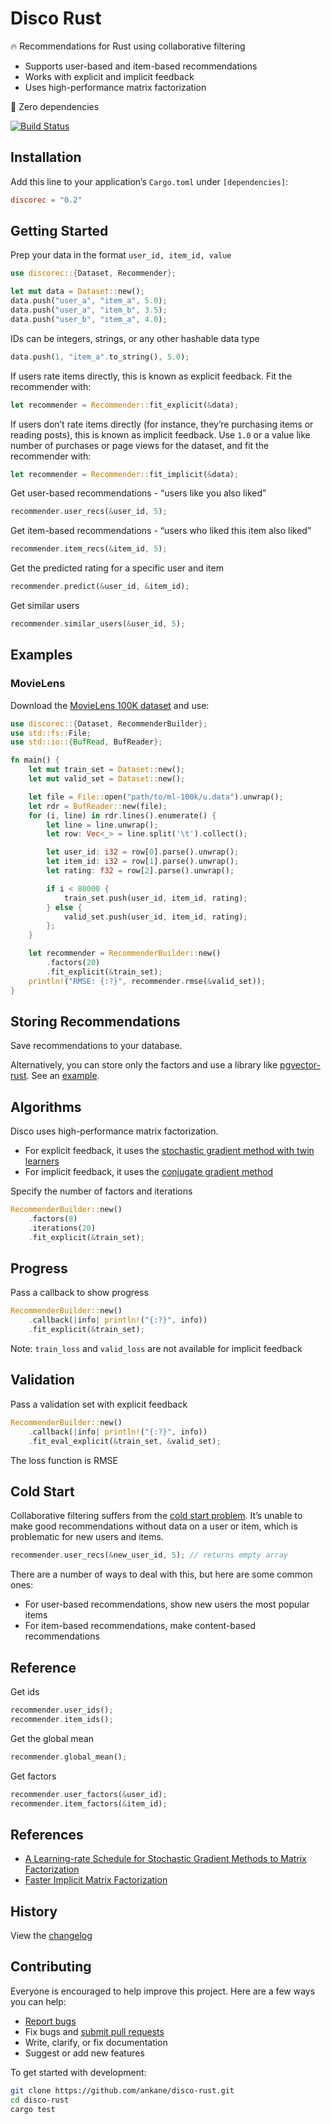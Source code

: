 # Disco Rust

🔥 Recommendations for Rust using collaborative filtering

- Supports user-based and item-based recommendations
- Works with explicit and implicit feedback
- Uses high-performance matrix factorization

🎉 Zero dependencies

[![Build Status](https://github.com/ankane/disco-rust/actions/workflows/build.yml/badge.svg)](https://github.com/ankane/disco-rust/actions)

## Installation

Add this line to your application’s `Cargo.toml` under `[dependencies]`:

```toml
discorec = "0.2"
```

## Getting Started

Prep your data in the format `user_id, item_id, value`

```rust
use discorec::{Dataset, Recommender};

let mut data = Dataset::new();
data.push("user_a", "item_a", 5.0);
data.push("user_a", "item_b", 3.5);
data.push("user_b", "item_a", 4.0);
```

IDs can be integers, strings, or any other hashable data type

```rust
data.push(1, "item_a".to_string(), 5.0);
```

If users rate items directly, this is known as explicit feedback. Fit the recommender with:

```rust
let recommender = Recommender::fit_explicit(&data);
```

If users don’t rate items directly (for instance, they’re purchasing items or reading posts), this is known as implicit feedback. Use `1.0` or a value like number of purchases or page views for the dataset, and fit the recommender with:

```rust
let recommender = Recommender::fit_implicit(&data);
```

Get user-based recommendations - “users like you also liked”

```rust
recommender.user_recs(&user_id, 5);
```

Get item-based recommendations - “users who liked this item also liked”

```rust
recommender.item_recs(&item_id, 5);
```

Get the predicted rating for a specific user and item

```rust
recommender.predict(&user_id, &item_id);
```

Get similar users

```rust
recommender.similar_users(&user_id, 5);
```

## Examples

### MovieLens

Download the [MovieLens 100K dataset](https://grouplens.org/datasets/movielens/100k/) and use:

```rust
use discorec::{Dataset, RecommenderBuilder};
use std::fs::File;
use std::io::{BufRead, BufReader};

fn main() {
    let mut train_set = Dataset::new();
    let mut valid_set = Dataset::new();

    let file = File::open("path/to/ml-100k/u.data").unwrap();
    let rdr = BufReader::new(file);
    for (i, line) in rdr.lines().enumerate() {
        let line = line.unwrap();
        let row: Vec<_> = line.split('\t').collect();

        let user_id: i32 = row[0].parse().unwrap();
        let item_id: i32 = row[1].parse().unwrap();
        let rating: f32 = row[2].parse().unwrap();

        if i < 80000 {
            train_set.push(user_id, item_id, rating);
        } else {
            valid_set.push(user_id, item_id, rating);
        };
    }

    let recommender = RecommenderBuilder::new()
        .factors(20)
        .fit_explicit(&train_set);
    println!("RMSE: {:?}", recommender.rmse(&valid_set));
}
```

## Storing Recommendations

Save recommendations to your database.

Alternatively, you can store only the factors and use a library like [pgvector-rust](https://github.com/pgvector/pgvector-rust). See an [example](https://github.com/pgvector/pgvector-rust/blob/master/examples/disco/src/main.rs).

## Algorithms

Disco uses high-performance matrix factorization.

- For explicit feedback, it uses the [stochastic gradient method with twin learners](https://www.csie.ntu.edu.tw/~cjlin/papers/libmf/mf_adaptive_pakdd.pdf)
- For implicit feedback, it uses the [conjugate gradient method](https://www.benfrederickson.com/fast-implicit-matrix-factorization/)

Specify the number of factors and iterations

```rust
RecommenderBuilder::new()
    .factors(8)
    .iterations(20)
    .fit_explicit(&train_set);
```

## Progress

Pass a callback to show progress

```rust
RecommenderBuilder::new()
    .callback(|info| println!("{:?}", info))
    .fit_explicit(&train_set);
```

Note: `train_loss` and `valid_loss` are not available for implicit feedback

## Validation

Pass a validation set with explicit feedback

```rust
RecommenderBuilder::new()
    .callback(|info| println!("{:?}", info))
    .fit_eval_explicit(&train_set, &valid_set);
```

The loss function is RMSE

## Cold Start

Collaborative filtering suffers from the [cold start problem](https://en.wikipedia.org/wiki/Cold_start_(recommender_systems)). It’s unable to make good recommendations without data on a user or item, which is problematic for new users and items.

```rust
recommender.user_recs(&new_user_id, 5); // returns empty array
```

There are a number of ways to deal with this, but here are some common ones:

- For user-based recommendations, show new users the most popular items
- For item-based recommendations, make content-based recommendations

## Reference

Get ids

```rust
recommender.user_ids();
recommender.item_ids();
```

Get the global mean

```rust
recommender.global_mean();
```

Get factors

```rust
recommender.user_factors(&user_id);
recommender.item_factors(&item_id);
```

## References

- [A Learning-rate Schedule for Stochastic Gradient Methods to Matrix Factorization](https://www.csie.ntu.edu.tw/~cjlin/papers/libmf/mf_adaptive_pakdd.pdf)
- [Faster Implicit Matrix Factorization](https://www.benfrederickson.com/fast-implicit-matrix-factorization/)

## History

View the [changelog](https://github.com/ankane/disco-rust/blob/master/CHANGELOG.md)

## Contributing

Everyone is encouraged to help improve this project. Here are a few ways you can help:

- [Report bugs](https://github.com/ankane/disco-rust/issues)
- Fix bugs and [submit pull requests](https://github.com/ankane/disco-rust/pulls)
- Write, clarify, or fix documentation
- Suggest or add new features

To get started with development:

```sh
git clone https://github.com/ankane/disco-rust.git
cd disco-rust
cargo test
```
